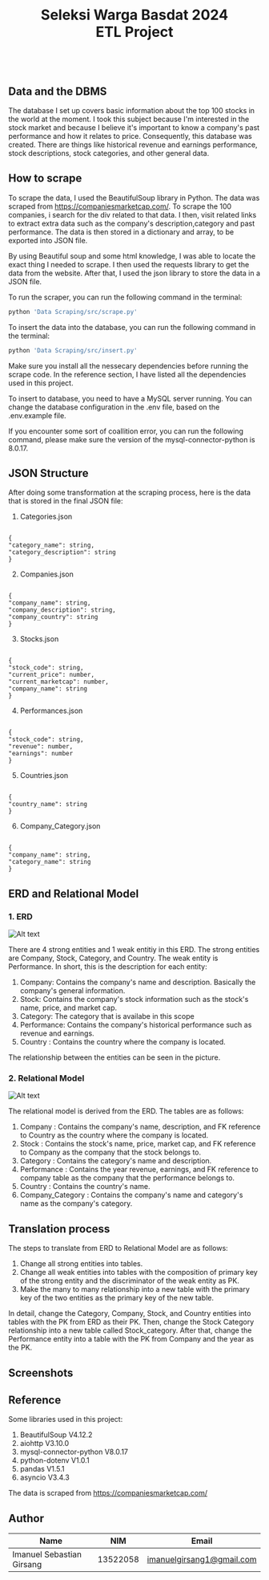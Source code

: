 <h1 align="center">
  <br>
  Seleksi Warga Basdat 2024 <br>
  ETL Project
  <br>
  <br>
</h1>

<h2 align="left">
  <br>
  Data and the DBMS
  <br>
</h2>
The database I set up covers basic information about the top 100 stocks in the world at the moment. I took this subject because I'm interested in the stock market and because I believe it's important to know a company's past performance and how it relates to price. Consequently, this database was created. There are things like historical revenue and earnings performance, stock descriptions, stock categories, and other general data.
  <br>

## How to scrape

To scrape the data, I used the BeautifulSoup library in Python. The data was scraped from https://companiesmarketcap.com/. To scrape the 100 companies, i search for the div related to that data. I then, visit related links to extract extra data such as the company's description,category and past performance. The data is then stored in a dictionary and array, to be exported into JSON file.

By using Beautiful soup and some html knowledge, I was able to locate the exact thing I needed to scrape. I then used the requests library to get the data from the website. After that, I used the json library to store the data in a JSON file.

To run the scraper, you can run the following command in the terminal:

```bash
python 'Data Scraping/src/scrape.py'
```

To insert the data into the database, you can run the following command in the terminal:

```bash
python 'Data Scraping/src/insert.py'
```

Make sure you install all the nessecary dependencies before running the scrape code. In the reference section, I have listed all the dependencies used in this project.

To insert to database, you need to have a MySQL server running. You can change the database configuration in the .env file, based on the .env.example file.

If you encounter some sort of coallition error, you can run the following command, please make sure the version of the mysql-connector-python is 8.0.17.

## JSON Structure

After doing some transformation at the scraping process, here is the data that is stored in the final JSON file:

1. Categories.json

```

{
"category_name": string,
"category_description": string
}

```

2. Companies.json

```

{
"company_name": string,
"company_description": string,
"company_country": string
}

```

3. Stocks.json

```

{
"stock_code": string,
"current_price": number,
"current_marketcap": number,
"company_name": string
}

```

4. Performances.json

```

{
"stock_code": string,
"revenue": number,
"earnings": number
}

```

5. Countries.json

```

{
"country_name": string
}

```

6. Company_Category.json

```

{
"company_name": string,
"category_name": string
}

```

## ERD and Relational Model

### 1. ERD

![Alt text](/Data%20Storing/design/ERD.png)

There are 4 strong entities and 1 weak entitiy in this ERD. The strong entities are Company, Stock, Category, and Country. The weak entity is Performance. In short, this is the description for each entity:

1. Company: Contains the company's name and description. Basically the company's general information.
2. Stock: Contains the company's stock information such as the stock's name, price, and market cap.
3. Category: The category that is availabe in this scope
4. Performance: Contains the company's historical performance such as revenue and earnings.
5. Country : Contains the country where the company is located.

The relationship between the entities can be seen in the picture.

### 2. Relational Model

![Alt text](/Data%20Storing/design/Relational%20Model.png)

The relational model is derived from the ERD. The tables are as follows:

1. Company : Contains the company's name, description, and FK reference to Country as the country where the company is located.
2. Stock : Contains the stock's name, price, market cap, and FK reference to Company as the company that the stock belongs to.
3. Category : Contains the category's name and description.
4. Performance : Contains the year revenue, earnings, and FK reference to company table as the company that the performance belongs to.
5. Country : Contains the country's name.
6. Company_Category : Contains the company's name and category's name as the company's category.

## Translation process

The steps to translate from ERD to Relational Model are as follows:

1. Change all strong entities into tables.
2. Change all weak entities into tables with the composition of primary key of the strong entity and the discriminator of the weak entity as PK.
3. Make the many to many relationship into a new table with the primary key of the two entities as the primary key of the new table.

In detail, change the Category, Company, Stock, and Country entities into tables with the PK from ERD as their PK. Then, change the Stock Category relationship into a new table called Stock_category. After that, change the Performance entity into a table with the PK from Company and the year as the PK.

## Screenshots

## Reference

Some libraries used in this project:

1. BeautifulSoup V4.12.2
2. aiohttp V3.10.0
3. mysql-connector-python V8.0.17
4. python-dotenv V1.0.1
5. pandas V1.5.1
6. asyncio V3.4.3

The data is scraped from https://companiesmarketcap.com/

## Author

| Name                      | NIM      | Email                     |
| ------------------------- | -------- | ------------------------- |
| Imanuel Sebastian Girsang | 13522058 | imanuelgirsang1@gmail.com |

